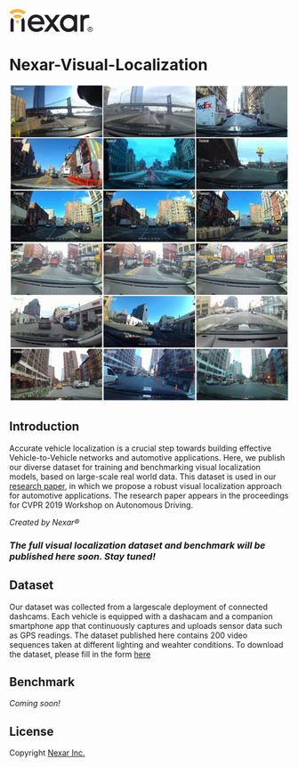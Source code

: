 
<img src=images/nexar_logo.png width=150/>

# Nexar-Visual-Localization

![triplets](images/triplets.png)

## Introduction

Accurate vehicle localization is a crucial step towards building effective Vehicle-to-Vehicle networks and automotive applications. Here, we publish our diverse dataset for training and benchmarking visual localization models, based on large-scale real world data. This dataset is used in our [research paper](https://arxiv.org/abs/1905.0000), in which we propose a robust visual localization approach for automotive applications. The research paper appears in the proceedings for CVPR 2019 Workshop on Autonomous Driving. 

_Created by Nexar&reg;_

### ___The full visual localization dataset and benchmark will be published here soon. Stay tuned!___

## Dataset
Our dataset was collected from a largescale deployment of connected dashcams. Each vehicle is equipped with a dashacam and a companion smartphone app that continuously captures and uploads sensor data such as GPS readings. The dataset published here contains 200 video sequences taken at different lighting and weahter conditions. 
To download the dataset, please fill in the form [here](https://docs.google.com/forms/d/1IcdL3AH4UMuiXnLNHN414IfQJNJZlZxbHnr2BmxJ2lE)

## Benchmark
_Coming soon!_
<!--
## Citation
If you wish to use our dataset, please use the following bibtex for citation:

	@InProceedings{...,
	  author = {...},
	  title = {Accurate Visual Localization for Automotive Applications},
	  booktitle = {The IEEE Conference on Computer Vision and Pattern Recognition (CVPR)},
	  month = {June},
	  year = {2019}
	}
-->
## License
Copyright [Nexar Inc.](https://getnexar.com/)
